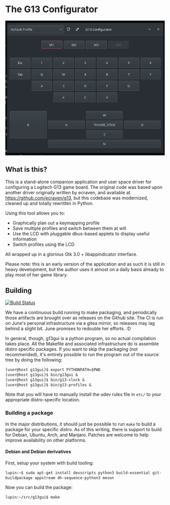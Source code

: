 The G13 Configurator
====================

![GUI Screenshot](assets/g13gui.png)

## What is this?

This is a stand-alone companion application and user space driver for
configuring a Logitech G13 game board. The original code was based upon another
driver originally written by ecraven, and available at
https://github.com/ecraven/g13, but this codebase was modernized, cleaned up
and totally rewritten in Python.

Using this tool allows you to:

  - Graphically plan out a keymapping profile
  - Save multiple profiles and switch between them at will
  - Use the LCD with pluggable dbus-based applets to display
    useful information
  - Switch profiles using the LCD

All wrapped up in a glorious Gtk 3.0 + libappindicator interface.

Please note: this is an early version of the application and as such it is still
in heavy development, but the author uses it almost on a daily basis already to
play most of her game library.

## Building

[![Build Status](https://drone.hedron.io/api/badges/jtgans/g13gui/status.svg)](https://drone.hedron.io/jtgans/g13gui)

We have a continuous build running to make packaging, and periodically those
artifacts are brought over as releases on the Github site. The CI is run on
June's personal infrastructure via a gitea mirror, so releases may lag behind
a slight bit. June promises to redouble her efforts. :D

In general, though, g13gui is a python program, so no actual compilation takes
place. All the Makefile and associated infrastructure do is assemble distro
specific packages. If you want to skip the packaging (not recommended), it's
entirely possible to run the program out of the source tree by doing the
following:

```
[user@host g13gui]$ export PYTHONPATH=$PWD
[user@host g13gui]$ bin/g13gui &
[user@host g13gui]$ bin/g13-clock &
[user@host g13gui]$ bin/g13-profiles &
```

Note that you will have to manually install the udev rules file in `etc/` to
your appropriate distro-specific location.

### Building a package

In the major distributions, it should just be possible to run `make` to build
a package for your specific distro. As of this writing, there is support to
build for Debian, Ubuntu, Arch, and Manjaro. Patches are welcome to help improve
availability on other platforms.

#### Debian and Debian derivatives

First, setup your system with build tooling:

```
lupin:~$ sudo apt-get install devscripts python3 build-essential git-buildpackage appstream dh-sequence-python3 meson
```

Now you can build the package:

```
lupin:~/src/g13gui$ make
```

